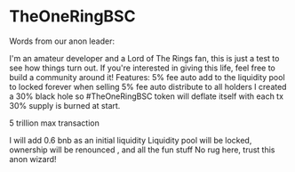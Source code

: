   # TheOneRingBSC
  
  Words from our anon leader:
  
  I'm an amateur developer and a Lord of The Rings fan, this is just a test to see how things turn out. If you're interested in giving this life, feel free to build a community around it!
  Features:
  5% fee auto add to the liquidity pool to locked forever when selling
  5% fee auto distribute to all holders
  I created a 30% black hole so #TheOneRingBSC token will deflate itself with each tx
  30% supply is burned at start.

 5 trillion max transaction

  I will add 0.6 bnb as an initial liquidity
  Liquidity pool will be locked, ownership will be renounced , and all the fun stuff
  No rug here, trust this anon wizard!
